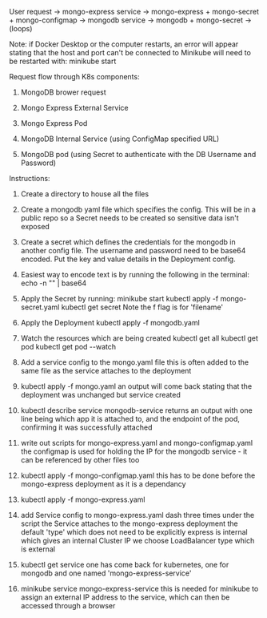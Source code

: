 User request -> mongo-express service -> mongo-express + mongo-secret + mongo-configmap -> mongodb service -> mongodb + mongo-secret -> (loops) 

Note: if Docker Desktop or the computer restarts, an error will appear stating that the host and port can't be connected to
Minikube will need to be restarted with:
minikube start

Request flow through K8s components:
1. MongoDB brower request

2. Mongo Express External Service

3. Mongo Express Pod

4. MongoDB Internal Service (using ConfigMap specified URL)

5. MongoDB pod (using Secret to authenticate with the DB Username and Password)


Instructions:
1. Create a directory to house all the files

2. Create a mongodb yaml file which specifies the config. This will be in a public repo so a Secret needs to be created so sensitive data isn't exposed

3. Create a secret which defines the credentials for the mongodb in another config file. The username and password need to be base64 encoded. Put the key and value details in the Deployment config.

4. Easiest way to encode text is by running the following in the terminal:
echo -n "<text>" | base64

5. Apply the Secret by running:
minikube start
kubectl apply -f mongo-secret.yaml
kubectl get secret
Note the f flag is for 'filename'

6. Apply the Deployment
kubectl apply -f mongodb.yaml

7. Watch the resources which are being created
kubectl get all
kubectl get pod
kubectl get pod --watch

8. Add a service config to the mongo.yaml file
this is often added to the same file as the service attaches to the deployment

9. kubectl apply -f mongo.yaml
an output will come back stating that the deployment was unchanged but service created

10. kubectl describe service mongodb-service
returns an output with one line being which app it is attached to, and the endpoint of the pod, confirming it was successfully attached

11. write out scripts for mongo-express.yaml and mongo-configmap.yaml
the configmap is used for holding the IP for the mongodb service - it can be referenced by other files too

12. kubectl apply -f mongo-configmap.yaml
this has to be done before the mongo-express deployment as it is a dependancy

13. kubectl apply -f mongo-express.yaml

14. add Service config to mongo-express.yaml
dash three times under the script
the Service attaches to the mongo-express deployment
the default 'type' which does not need to be explicitly express is internal which gives an internal Cluster IP
we choose LoadBalancer type which is external

15. kubectl get service
one has come back for kubernetes, one for mongodb and one named 'mongo-express-service'

16. minikube service mongo-express-service
this is needed for minikube to assign an external IP address to the service, which can then be accessed through a browser